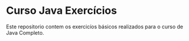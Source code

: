 # Curso Java Exercícios 

Este repositorio contem os exercicíos básicos realizados para o curso de Java Completo.

